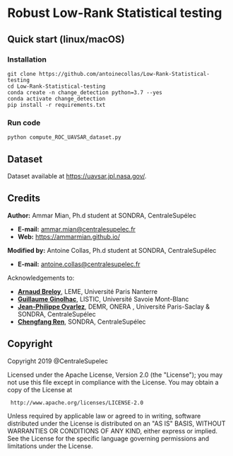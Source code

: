 # Robust Low-Rank Statistical testing


## Quick start (linux/macOS)

### Installation

```
git clone https://github.com/antoinecollas/Low-Rank-Statistical-testing
cd Low-Rank-Statistical-testing
conda create -n change_detection python=3.7 --yes
conda activate change_detection
pip install -r requirements.txt
```

### Run code

```
python compute_ROC_UAVSAR_dataset.py
```

## Dataset

Dataset available at https://uavsar.jpl.nasa.gov/.

## Credits
**Author:** Ammar Mian, Ph.d student at SONDRA, CentraleSupélec
 - **E-mail:** ammar.mian@centralesupelec.fr
 - **Web:** https://ammarmian.github.io/

**Modified by:** Antoine Collas, Ph.d student at SONDRA, CentraleSupélec
 - **E-mail:** antoine.collas@centralesupelec.fr

 Acknowledgements to:
 - [**Arnaud Breloy**](https://www.researchgate.net/profile/Arnaud_Breloy), LEME, Université Paris Nanterre
 - [**Guillaume Ginolhac**](https://www.listic.univ-smb.fr/presentation/membres/enseignants-chercheurs/guillaume-ginolhac/), LISTIC, Université Savoie Mont-Blanc
 - [**Jean-Philippe Ovarlez**](http://www.jeanphilippeovarlez.com/), DEMR, ONERA , Université Paris-Saclay  & SONDRA, CentraleSupélec
 - [**Chengfang Ren**](https://sites.google.com/view/chengfangren/), SONDRA, CentraleSupélec

 
## Copyright
 
 Copyright 2019 @CentraleSupelec

 Licensed under the Apache License, Version 2.0 (the "License");
 you may not use this file except in compliance with the License.
 You may obtain a copy of the License at

     http://www.apache.org/licenses/LICENSE-2.0

 Unless required by applicable law or agreed to in writing, software
 distributed under the License is distributed on an "AS IS" BASIS,
 WITHOUT WARRANTIES OR CONDITIONS OF ANY KIND, either express or implied.
 See the License for the specific language governing permissions and
 limitations under the License.